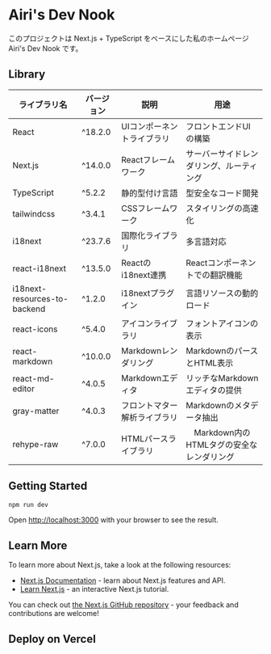# Airi's Dev Nook 

このプロジェクトは Next.js + TypeScript をベースにした私のホームページ　Airi's Dev Nook です。



## Library


| ライブラリ名 | バージョン | 説明 | 用途 |
|------------|---------|------|------|
| React | ^18.2.0 | UIコンポーネントライブラリ | フロントエンドUIの構築 |
| Next.js | ^14.0.0 | Reactフレームワーク | サーバーサイドレンダリング、ルーティング |
| TypeScript | ^5.2.2 | 静的型付け言語 | 型安全なコード開発 |
|tailwindcss|^3.4.1|CSSフレームワーク|スタイリングの高速化|
| i18next | ^23.7.6 | 国際化ライブラリ | 多言語対応 |
| react-i18next | ^13.5.0 | Reactのi18next連携 | Reactコンポーネントでの翻訳機能 |
| i18next-resources-to-backend | ^1.2.0 | i18nextプラグイン | 言語リソースの動的ロード |
| react-icons|^5.4.0 |アイコンライブラリ | フォントアイコンの表示|
|react-markdown|^10.0.0|Markdownレンダリング|MarkdownのパースとHTML表示|
|react-md-editor|^4.0.5|Markdownエディタ|	リッチなMarkdownエディタの提供|
|gray-matter|^4.0.3|フロントマター解析ライブラリ|Markdownのメタデータ抽出|
|rehype-raw |^7.0.0|HTMLパースライブラリ|　Markdown内のHTMLタグの安全なレンダリング|




## Getting Started


```bash
npm run dev
```

Open [http://localhost:3000](http://localhost:3000) with your browser to see the result.

## Learn More

To learn more about Next.js, take a look at the following resources:

- [Next.js Documentation](https://nextjs.org/docs) - learn about Next.js features and API.
- [Learn Next.js](https://nextjs.org/learn) - an interactive Next.js tutorial.

You can check out [the Next.js GitHub repository](https://github.com/vercel/next.js) - your feedback and contributions are welcome!

## Deploy on Vercel

